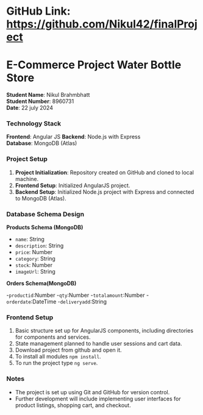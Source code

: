 # GitHub Link: https://github.com/Nikul42/finalProject

# E-Commerce Project   Water Bottle Store

**Student Name**: Nikul Brahmbhatt  
**Student Number**: 8960731  
**Date**: 22 july 2024

### Technology Stack

**Frontend**: Angular JS
**Backend**: Node.js with Express  
**Database**: MongoDB (Atlas)

### Project Setup

1. **Project Initialization**: Repository created on GitHub and cloned to local machine.
2. **Frontend Setup**: Initialized AngularJS project.
3. **Backend Setup**: Initialized Node.js project with Express and connected to MongoDB (Atlas).

### Database Schema Design

**Products Schema (MongoDB)**

- `name`: String
- `description`: String
- `price`: Number
- `category`: String
- `stock`: Number
- `imageUrl`: String


**Orders Schema(MongoDB)**

-`productid`:Number
-`qty`:Number
-`totalamount`:Number
-`orderdate`:DateTime
-`deliveryadd`:String

### Frontend Setup

1. Basic structure set up for AngularJS components, including directories for components and services.
2. State management planned to handle user sessions and cart data.
3. Download project from github and open it.
4. To install all modules `npm install`.
5. To run the project type `ng serve`.

### Notes

- The project is set up using Git and GitHub for version control.
- Further development will include implementing user interfaces for product listings, shopping cart, and checkout.

